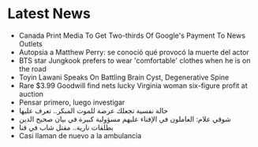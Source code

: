 # Latest News
-  Canada Print Media To Get Two-thirds Of Google's Payment To News Outlets
-  Autopsia a Matthew Perry: se conoció qué provocó la muerte del actor
-  BTS star Jungkook prefers to wear 'comfortable' clothes when he is on the road
-  Toyin Lawani Speaks On Battling Brain Cyst, Degenerative Spine
-  Rare $3.99 Goodwill find nets lucky Virginia woman six-figure profit at auction
-  Pensar primero, luego investigar
-  حالة نفسية تجعلك عرضة للموت المبكر.. تعرف عليها
-  شوقي علام: العاملون في الإفتاء عليهم مسؤولية كبيرة في بيان صحيح الدين
-  بطلقات نارية.. مقتل شاب في قنا
-  Casi llaman de nuevo a la ambulancia
